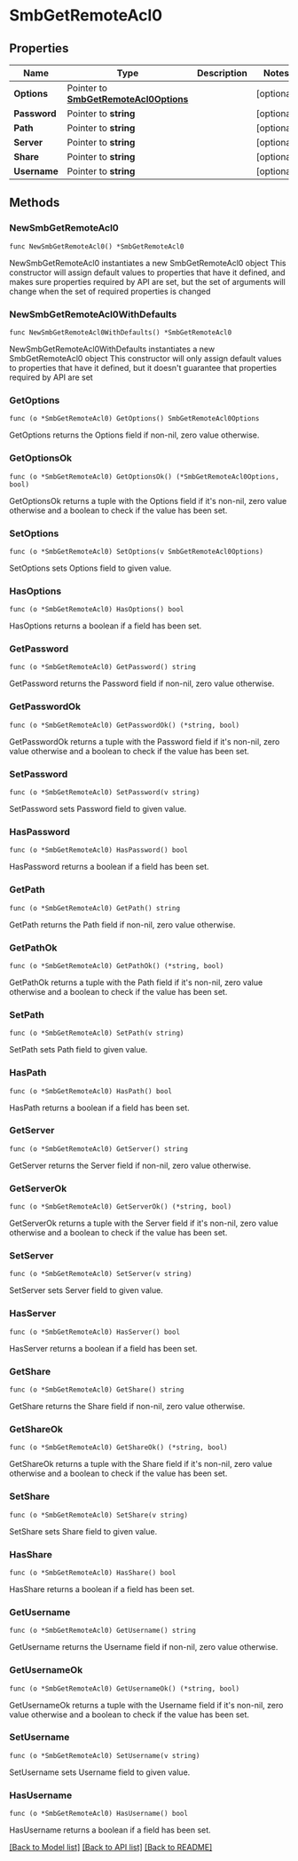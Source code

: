 # SmbGetRemoteAcl0

## Properties

Name | Type | Description | Notes
------------ | ------------- | ------------- | -------------
**Options** | Pointer to [**SmbGetRemoteAcl0Options**](SmbGetRemoteAcl0Options.md) |  | [optional] 
**Password** | Pointer to **string** |  | [optional] 
**Path** | Pointer to **string** |  | [optional] 
**Server** | Pointer to **string** |  | [optional] 
**Share** | Pointer to **string** |  | [optional] 
**Username** | Pointer to **string** |  | [optional] 

## Methods

### NewSmbGetRemoteAcl0

`func NewSmbGetRemoteAcl0() *SmbGetRemoteAcl0`

NewSmbGetRemoteAcl0 instantiates a new SmbGetRemoteAcl0 object
This constructor will assign default values to properties that have it defined,
and makes sure properties required by API are set, but the set of arguments
will change when the set of required properties is changed

### NewSmbGetRemoteAcl0WithDefaults

`func NewSmbGetRemoteAcl0WithDefaults() *SmbGetRemoteAcl0`

NewSmbGetRemoteAcl0WithDefaults instantiates a new SmbGetRemoteAcl0 object
This constructor will only assign default values to properties that have it defined,
but it doesn't guarantee that properties required by API are set

### GetOptions

`func (o *SmbGetRemoteAcl0) GetOptions() SmbGetRemoteAcl0Options`

GetOptions returns the Options field if non-nil, zero value otherwise.

### GetOptionsOk

`func (o *SmbGetRemoteAcl0) GetOptionsOk() (*SmbGetRemoteAcl0Options, bool)`

GetOptionsOk returns a tuple with the Options field if it's non-nil, zero value otherwise
and a boolean to check if the value has been set.

### SetOptions

`func (o *SmbGetRemoteAcl0) SetOptions(v SmbGetRemoteAcl0Options)`

SetOptions sets Options field to given value.

### HasOptions

`func (o *SmbGetRemoteAcl0) HasOptions() bool`

HasOptions returns a boolean if a field has been set.

### GetPassword

`func (o *SmbGetRemoteAcl0) GetPassword() string`

GetPassword returns the Password field if non-nil, zero value otherwise.

### GetPasswordOk

`func (o *SmbGetRemoteAcl0) GetPasswordOk() (*string, bool)`

GetPasswordOk returns a tuple with the Password field if it's non-nil, zero value otherwise
and a boolean to check if the value has been set.

### SetPassword

`func (o *SmbGetRemoteAcl0) SetPassword(v string)`

SetPassword sets Password field to given value.

### HasPassword

`func (o *SmbGetRemoteAcl0) HasPassword() bool`

HasPassword returns a boolean if a field has been set.

### GetPath

`func (o *SmbGetRemoteAcl0) GetPath() string`

GetPath returns the Path field if non-nil, zero value otherwise.

### GetPathOk

`func (o *SmbGetRemoteAcl0) GetPathOk() (*string, bool)`

GetPathOk returns a tuple with the Path field if it's non-nil, zero value otherwise
and a boolean to check if the value has been set.

### SetPath

`func (o *SmbGetRemoteAcl0) SetPath(v string)`

SetPath sets Path field to given value.

### HasPath

`func (o *SmbGetRemoteAcl0) HasPath() bool`

HasPath returns a boolean if a field has been set.

### GetServer

`func (o *SmbGetRemoteAcl0) GetServer() string`

GetServer returns the Server field if non-nil, zero value otherwise.

### GetServerOk

`func (o *SmbGetRemoteAcl0) GetServerOk() (*string, bool)`

GetServerOk returns a tuple with the Server field if it's non-nil, zero value otherwise
and a boolean to check if the value has been set.

### SetServer

`func (o *SmbGetRemoteAcl0) SetServer(v string)`

SetServer sets Server field to given value.

### HasServer

`func (o *SmbGetRemoteAcl0) HasServer() bool`

HasServer returns a boolean if a field has been set.

### GetShare

`func (o *SmbGetRemoteAcl0) GetShare() string`

GetShare returns the Share field if non-nil, zero value otherwise.

### GetShareOk

`func (o *SmbGetRemoteAcl0) GetShareOk() (*string, bool)`

GetShareOk returns a tuple with the Share field if it's non-nil, zero value otherwise
and a boolean to check if the value has been set.

### SetShare

`func (o *SmbGetRemoteAcl0) SetShare(v string)`

SetShare sets Share field to given value.

### HasShare

`func (o *SmbGetRemoteAcl0) HasShare() bool`

HasShare returns a boolean if a field has been set.

### GetUsername

`func (o *SmbGetRemoteAcl0) GetUsername() string`

GetUsername returns the Username field if non-nil, zero value otherwise.

### GetUsernameOk

`func (o *SmbGetRemoteAcl0) GetUsernameOk() (*string, bool)`

GetUsernameOk returns a tuple with the Username field if it's non-nil, zero value otherwise
and a boolean to check if the value has been set.

### SetUsername

`func (o *SmbGetRemoteAcl0) SetUsername(v string)`

SetUsername sets Username field to given value.

### HasUsername

`func (o *SmbGetRemoteAcl0) HasUsername() bool`

HasUsername returns a boolean if a field has been set.


[[Back to Model list]](../README.md#documentation-for-models) [[Back to API list]](../README.md#documentation-for-api-endpoints) [[Back to README]](../README.md)


